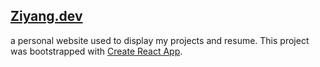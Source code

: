 ## [Ziyang.dev](https://ziyang.dev)

a personal website used to display my projects and resume.
This project was bootstrapped with [Create React App](https://github.com/facebook/create-react-app).
